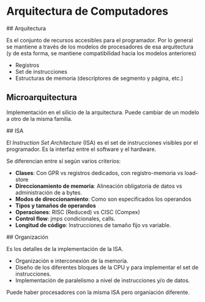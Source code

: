 # Arquitectura de Computadores

## Arquitectura

Es el conjunto de recursos accesibles para el programador.
Por lo general se mantiene a través de los modelos de procesadores de esa
arquitectura (y de esta forma, se mantiene compatibilidad hacia los modelos
anteriores)

- Registros
- Set de instrucciones
- Estructuras de memoria (descriptores de segmento y página, etc.)

## Microarquitectura

Implementación en el silicio de la arquitectura. Puede cambiar de un modelo a
otro de la misma familia.

## ISA

El *Instruction Set Architecture* (ISA) es el set de instrucciones visibles por
el programador. Es la interfaz entre el software y el hardware.

Se diferencian entre sí según varios criterios:

- **Clases**: Con GPR vs registros dedicados, con registro-memoria vs load-store
- **Direccionamiento de memoria**: Alineación obligatoria de datos vs
  administración de a bytes.
- **Modos de direccionamiento**: Como son especificados los operandos
- **Tipos y tamaños de operandos**
- **Operaciones**: RISC (Reduced) vs CISC (Compex)
- **Control flow**: jmps condicionales, calls.
- **Longitud de código**: Instrucciones de tamaño fijo vs variable.

## Organización

Es los detalles de la implementación de la ISA.

- Organización e interconexión de la memoria.
- Diseño de los diferentes bloques de la CPU y para implementar el set
  de instrucciones.
- Implementación de paralelismo a nivel de instrucciones y/o de datos.

Puede haber procesadores con la misma ISA pero organiación diferente.